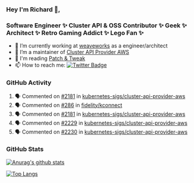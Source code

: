 ### Hey I'm Richard 👋, 

<h3 align="left">Software Engineer ✨ Cluster API & OSS Contributor ✨ Geek ✨ Architect ✨ Retro Gaming Addict ✨ Lego Fan ✨</h3>

- 🔭 I’m currently working at [weaveworks](https://github.com/weaveworks) as a engineer/architect
- 👯 I’m a maintainer of [Cluster API Provider AWS](https://github.com/kubernetes-sigs/cluster-api-provider-aws)
- 💬 I'm reading [Patch & Tweak](https://bjooks.com/products/patch-tweak-exploring-modular-synthesis)
- 📫 How to reach me: [![Twitter Badge](https://img.shields.io/badge/-@fruit_case-00acee?style=flat&logo=Twitter&logoColor=white)](https://twitter.com/intent/follow?screen_name=fruit_case "Follow on Twitter")

### GitHub Activity 

<!--START_SECTION:activity-->
1. 🗣 Commented on [#2181](https://github.com/kubernetes-sigs/cluster-api-provider-aws/issues/2181) in [kubernetes-sigs/cluster-api-provider-aws](https://github.com/kubernetes-sigs/cluster-api-provider-aws)
2. 🗣 Commented on [#286](https://github.com/fidelity/kconnect/issues/286) in [fidelity/kconnect](https://github.com/fidelity/kconnect)
3. 🗣 Commented on [#2181](https://github.com/kubernetes-sigs/cluster-api-provider-aws/issues/2181) in [kubernetes-sigs/cluster-api-provider-aws](https://github.com/kubernetes-sigs/cluster-api-provider-aws)
4. 🗣 Commented on [#2229](https://github.com/kubernetes-sigs/cluster-api-provider-aws/issues/2229) in [kubernetes-sigs/cluster-api-provider-aws](https://github.com/kubernetes-sigs/cluster-api-provider-aws)
5. 🗣 Commented on [#2230](https://github.com/kubernetes-sigs/cluster-api-provider-aws/issues/2230) in [kubernetes-sigs/cluster-api-provider-aws](https://github.com/kubernetes-sigs/cluster-api-provider-aws)
<!--END_SECTION:activity-->

### GitHub Stats

[![Anurag's github stats](https://github-readme-stats.vercel.app/api?username=richardcase&count_private=true&show_icons=true)](https://github.com/anuraghazra/github-readme-stats)

[![Top Langs](https://github-readme-stats.vercel.app/api/top-langs/?username=richardcase&hide=html&layout=compact)](https://github.com/anuraghazra/github-readme-stats)
